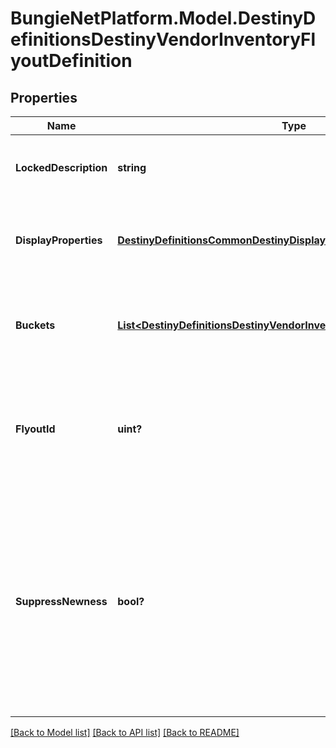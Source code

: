 # BungieNetPlatform.Model.DestinyDefinitionsDestinyVendorInventoryFlyoutDefinition
## Properties

Name | Type | Description | Notes
------------ | ------------- | ------------- | -------------
**LockedDescription** | **string** | If the flyout is locked, this is the reason why. | [optional] 
**DisplayProperties** | [**DestinyDefinitionsCommonDestinyDisplayPropertiesDefinition**](DestinyDefinitionsCommonDestinyDisplayPropertiesDefinition.md) | The title and other common properties of the flyout. | [optional] 
**Buckets** | [**List&lt;DestinyDefinitionsDestinyVendorInventoryFlyoutBucketDefinition&gt;**](DestinyDefinitionsDestinyVendorInventoryFlyoutBucketDefinition.md) | A list of inventory buckets and other metadata to show on the screen. | [optional] 
**FlyoutId** | **uint?** | An identifier for the flyout, in case anything else needs to refer to them. | [optional] 
**SuppressNewness** | **bool?** | If this is true, don&#39;t show any of the glistening \&quot;this is a new item\&quot; UI elements, like we show on the inventory items themselves in in-game UI. | [optional] 

[[Back to Model list]](../README.md#documentation-for-models) [[Back to API list]](../README.md#documentation-for-api-endpoints) [[Back to README]](../README.md)

